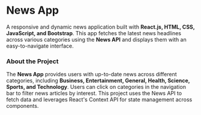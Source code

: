 <h1>News App</h1>
<p>
  A responsive and dynamic news application built with <b>React.js, HTML, CSS, JavaScript, and Bootstrap</b>. This app fetches the latest news headlines across various categories using the <b>News API</b> and 
  displays them with     an easy-to-navigate interface.
</p>

<h3>About the Project</h3>
The <b>News App</b> provides users with up-to-date news across different categories, including <b>Business, Entertainment, General, Health, Science, Sports, and Technology</b>. Users can click on categories in the navigation bar to filter news articles by interest. This project uses the News API to fetch data and leverages React's Context API for state management across components.

